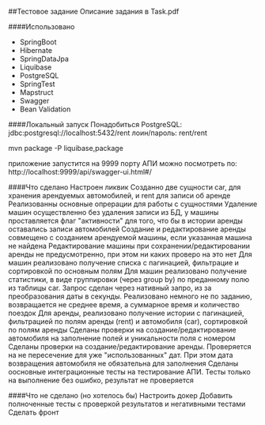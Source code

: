 ##Тестовое задание
Описание задания в Task.pdf

####Использовано
* SpringBoot
* Hibernate
* SpringDataJpa
* Liquibase
* PostgreSQL
* SpringTest
* Mapstruct
* Swagger
* Bean Validation

####Локальный запуск
Понадобиться PostgreSQL: jdbc:postgresql://localhost:5432/rent
лоин/пароль: rent/rent

mvn package -P liquibase,package

приложение запустится на 9999 порту
АПИ можно посмотреть по:
http://localhost:9999/api/swagger-ui.html#/

####Что сделано
Настроен ликвик
Созданно две сущности car, для хранения арендуемых автомобилей, и rent для записи об аренде
Реализованны основные опрерации для работы с сущностями
Удаление машин осуществленно без удаления записи из БД, у машины проставляется флаг "активности" для того, что бы в истории аренды оставались записи автомобилей
Создание и редактирование аренды совмещено с созданием арендуемой машины, если указанная машина не найдена
Редактирование машины при сохранении/редактировании аренды не предусмотренно, при этом ни каких проверо на это нет
Для машин реализовано получение списка с пагинацией, фильтрацие и сортировкой по основным полям
Для машин реализовано получение статистики, в виде группировки (через group by) по преданному полю из таблицы car.
Запрос сделан через нативный запро, из за преобразования даты в секунды.
Реализовано немного не по заданию, возвращается не среднее время, а суммарное время и количество поездок
Для аренды, реализовано получение истории с пагинацией, фильтрацией по полям аренды (rent) и автомобиля (car), сортировкой по полям аренды
Сделаны проверки на создание/редактирование автомобиля на заполнение полей и уникальности поля с номером
Сделаны проверки на создание/редактирование аренды. Проверяется на не пересечение для уже "использованных" дат. При этом дата возвращения автомобиля не обязательна для заполнения
Сделаны оосновные интеграционные тесты на тестирование АПИ. Тесты только на выполнение без ошибко, результат не проверяется

####Что не сделано (но хотелось бы)
Настроить докер
Добавить полноченные тесты с проверкой результатов и негативными тестами
Сделать фронт